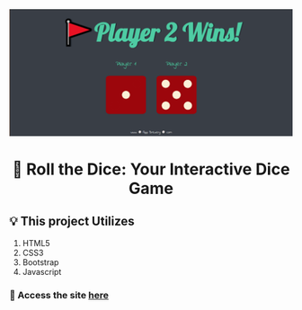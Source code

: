 <img src="./images/Homepage.PNG" alt="Homepage">
<h1 align="center">🎲 Roll the Dice: Your Interactive Dice Game</h1>

## 💡 This project Utilizes

1. HTML5
2. CSS3
3. Bootstrap
4. Javascript

### 📍 Access the site [here](https://vanwani2000.github.io/Dice-Project/)
